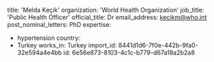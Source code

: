 title: 'Melda Keçik'
organization: 'World Health Organization'
job_title: 'Public Health Officer'
official_title: Dr
email_address: kecikm@who.int
post_nominal_letters: PhD
expertise:
  - hypertension
country:
  - Turkey
works_in: Turkey
import_id: 8441d1d6-7f0e-442b-9fa0-32e594a4e4bb
id: 6e56e873-8103-4c1c-b779-d67a18a2b2a8
